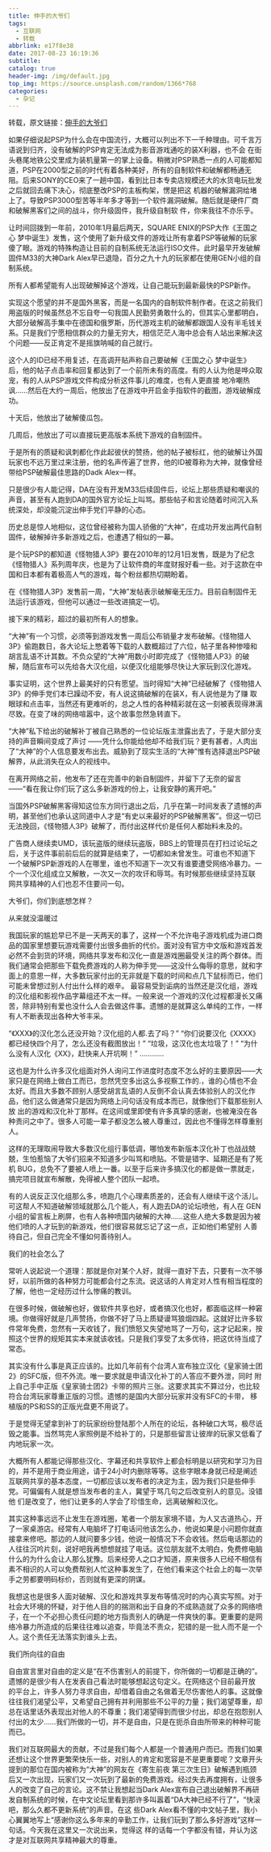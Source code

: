 ```yaml
---
title: 伸手的大爷们
tags:
  - 互联网
  - 转载
abbrlink: e17f8e38
date: 2017-08-23 16:19:36
subtitle:
catalog: true
header-img: /img/default.jpg
top_img: https://source.unsplash.com/random/1366*768
categories: 
  - 杂记
---
```

转载，原文链接：[伸手的大爷们](http://news.duowan.com/YD/ctm32/index.html)

如果仔细说起PSP为什么会在中国流行，大概可以列出不下一千种理由。可千言万语说到归齐，没有破解的PSP肯定无法成为影音游戏通吃的装X利器，也不会 在街头巷尾地铁公交里成为装机量第一的掌上设备。稍微对PSP熟悉一点的人可能都知道，PSP在2000型之前的时代有着各种美好，所有的自制软件和破解都畅通无阻。后来SONY的CEO来了一趟中国，看到比日本专卖店规模还大的水货电玩批发之后就回去痛下决心，彻底整改PSP的主板构架，愣是把这 机器的破解漏洞给堵上了。导致PSP3000型苦等半年多才等到一个软件漏洞破解。随后就是硬件厂商和破解黑客们之间的战斗，你升级固件，我升级自制软 件，你来我往不亦乐乎。
<!-- more -->
让时间回拨到一年前，2010年1月最后两天，SQUARE ENIX的PSP大作《王国之心 梦中诞生》发售，这个使用了新升级文件的游戏让所有拿着PSP等破解的玩家傻了眼。游戏的特殊构造让目前的自制系统无法运行ISO文件。此时最早开发破解 固件M33的大神Dark Alex早已退隐，百分之九十九的玩家都在使用GEN小组的自制系统。

所有人都希望能有人出现破解掉这个游戏，让自己能玩到最新最快的PSP新作。

实现这个愿望的并不是国外黑客，而是一名国内的自制软件制作者。在这之前我们用盗版的时候虽然总不忘自夸一句我国人民勤劳勇敢什么的，但其实心里都明白， 大部分破解高手集中在德国和俄罗斯，历代游戏主机的破解都跟国人没有半毛钱关系。只是我们宁愿相信群众的力量无穷大，相信茫茫人海中总会有人站出来解决这 个问题——反正肯定不是摇旗呐喊的自己就行。

这个人的ID已经不用复述，在高调开贴声称自己要破解《王国之心 梦中诞生》后，他的帖子点击率和回复都达到了一个前所未有的高度。有的人认为他是哗众取宠，有的人从PSP游戏文件构成分析这件事儿的难度，也有人更直接 地冷嘲热讽……然后在大约一周后，他放出了在游戏中开启金手指软件的截图，游戏破解成功。

十天后，他放出了破解傻瓜包。

几周后，他放出了可以直接玩更高版本系统下游戏的自制固件。

于是所有的质疑和讽刺都化作此起彼伏的赞扬，他的帖子被标红，他的破解让外国玩家也不远万里过来注册，他的名声传遍了世界，他的ID被尊称为大神，就像曾经带给PSP破解最佳思路的Dadk Alex一样。

只是很少有人能记得，DA在没有开发M33后续固件后，论坛上那些质疑和嘲讽的声音，甚至有人跑到DA的国外官方论坛上叫骂。那些帖子和言论随着时间沉入系统深处，却没能沉淀出伸手党们平静的心态。

历史总是惊人地相似，这位曾经被称为国人骄傲的“大神”，在成功开发出两代自制固件，破解掉许多新游戏之后，也遭遇了相似的一幕。

是个玩PSP的都知道《怪物猎人3P》要在2010年的12月1日发售，既是为了纪念《怪物猎人》系列周年庆，也是为了让软件商的年度财报好看一些。对于这款在中国和日本都有着极高人气的游戏，每个粉丝都热切期盼着。

在《怪物猎人3P》发售前一周，“大神”发帖表示破解毫无压力。目前自制固件无法运行该游戏，但他可以通过一些改进搞定一切。

接下来的精彩，超过的最初所有人的想象。

“大神”有一个习惯，必须等到游戏发售一周后公布销量才发布破解。《怪物猎人3P》偷跑数日，各大论坛上憋着等下载的人数概超过了六位，帖子里各种惨嚎和 胡言乱语不计其数。不负众望的“大神”用数小时即完成了《怪物猎人P3》的破解，随后宣布可以先给各大汉化组，以便汉化组能够尽快让大家玩到汉化游戏。

事实证明，这个世界上最美好的只有愿望。当时得知“大神”已经破解了《怪物猎人3P》的伸手党们本已躁动不安，有人说这搞破解的在装X，有人说他是为了赚 取眼球和点击率，当然还有更难听的，总之人性的各种精彩就在这一刻被表现得淋漓尽致。在变了味的网络喧嚣中，这个故事忽然急转直下。

“大神”私下给出的破解补丁被自己熟悉的一位论坛版主泄露出去了，于是大部分支持的声音瞬间变成了声讨 ——凭什么你能给他却不给我们玩？更有甚者，人肉出了“大神”的个人信息要发布出去。威胁到了现实生活的“大神”惟有选择退出PSP破解界，从此消失在众人的视线中。

在离开网络之前，他发布了还在完善中的新自制固件，并留下了无奈的留言——“看在我让你们玩了这么多新游戏的份上，让我安静的离开吧。”

当国外PSP破解黑客得知这位东方同行退出之后，几乎在第一时间发表了遗憾的声明，甚至他们也承认这同道中人才是“有史以来最好的PSP破解黑客”。但这一切已无法挽回，《怪物猎人3P》破解了，而付出这样代价是任何人都始料未及的。

广告商人继续卖UMD，该玩盗版的继续玩盗版，BBS上的管理员在打扫过论坛之后，关于这件事前前后后的就算是结束了，一切都如未曾发生。可谁也不知道下 一个破解PSP新游戏的人在哪里，谁也不知道下一次又有谁要遭受网络冷暴力。一个一个汉化组成立又解散，一次又一次的攻讦和辱骂。有时候那些继续坚持互联 网共享精神的人们也忍不住要问一句。

大爷们，你们到底想怎样？

从来就没温暖过

我国玩家的尴尬早已不是一天两天的事了，这样一个不允许电子游戏机成为进口商品的国家里想要玩游戏需要付出很多曲折的代价。面对没有官方中文版和游戏首发 必然不会到货的环境，网络共享发布和汉化一直是游戏圈最受关注的两个群体。而我们通常会把那些下载免费游戏的人称为伸手党——这没什么侮辱的意思，就和字 面上的意思一样，大多数玩家付出的无非就是下载的时间和点几下鼠标而已，他们可能未曾想过别人付出什么样的艰辛。
最容易受到诟病的当然还是汉化组，游戏的汉化组和影视作品字幕组还不太一样。一般来说一个游戏的汉化过程都漫长又痛苦，除非特别有爱也没什么人会去做这件事。遗憾的是就算这么单纯的工作，一样有人不断表现出各种大爷丰采。

“《XXX》的汉化怎么还没开始？汉化组的人都.去了吗？”
“你们说要汉化《XXXX》都已经快四个月了，怎么还没有截图放出！”
“垃圾，这汉化也太垃圾了！”
“为什么没有人汉化《XX》，赶快来人开坑啊！”
…………

这也是为什么许多汉化组面对外人询问工作进度时态度不怎么好的主要原因——大家只是在网络上做白工而已，忽然凭空多出这么多视察工作的.，谁的心情也不会 太好。而且大多数不顾别人感受胡言乱语的人反倒不会认真去体验别人的汉化作品，他们这么做通常只是因为网络上问句话没有成本而已，就像他们下载那些别人放 出的游戏和汉化补丁那样。在这间或里即使有许多真挚的感谢，也被淹没在各种责问之中了。很多人可能一辈子都没怎么被人尊重过，因此也不懂得怎样尊重别人。

这样的无理取闹导致大多数汉化组行事低调，哪怕发布新版本汉化补丁也战战兢兢，生怕惹恼了大爷们招来不知道多少叫骂和喷贴。不管是错字、延期还是有了死机 BUG，总免不了要被人喷上一番。以至于后来许多搞汉化的都是做一票就走，搞完项目就宣布解散，免得被人整个团队一起喷。

有的人说反正汉化组那么多，喷跑几个心理素质差的，还会有人继续干这个活儿。可这帮人不知道破解领域就那么几个能人，有人跑去DA的论坛喷他，有人在 GEN小组的留言板上刷屏，也有人各种喷国内破解的大神……这些人绝大多数是因为被他们喷的人才玩到的新游戏，他们很容易就忘记了这一点，正如他们希望别 人善待自己，但自己完全不懂如何善待别人。

我们的社会怎么了

常听人说起说一个道理：那就是你对某个人好，就得一直好下去，只要有一次不够好，以前所做的各种努力可能都会付之东流。说这话的人肯定对人性有相当程度的了解，他也一定经历过什么惨痛的教训。

在很多时候，做破解也好，做软件共享也好，或者搞汉化也好，都面临这样一种窘境。你做得好就是几声赞扬，你做不好了马上质疑谩骂狼烟四起。这就好比许多软 件常年免费，忽然有一天收钱了，我们愤怒又失望地骂了一万句，这才记起来，按照这个世界的规矩其实本来就该收钱。只是我们享受了太多优待，把这优待当成了 常态。

其实没有什么事是真正应该的。比如几年前有个台湾人宣布独立汉化《皇家骑士团2》的SFC版，但不外流。唯一要求就是申请汉化补丁的人答应不要外泄，同时 附上自己手中正版《皇家骑士团2》卡带的照片三张。这要求其实不算过分，也比较符合台湾玩家尊重正版的习惯。遗憾的是国内大部分玩家并没有SFC的卡带， 移植版的PS和SS的正版光盘更不用说了。

于是觉得无望拿到补丁的玩家纷纷登陆那个人所在的论坛，各种破口大骂，极尽诋毁之能事。当然骂完人家照例是不给补丁的，只是那些留言让彼岸的玩家又低看了内地玩家一次。

大概所有人都能记得那些汉化、字幕还和共享软件上都会标明是以研究和学习为目的，并不是用于商业用途，请于24小时内删除等等。这些字眼本身就已经是阐述 互联网共享的基本态度，一切都应该以发布者的决定为主，因为我们只是些伸手党。可偏偏有人就是想当发布者的主人，冀望于骂几句之后改变别人的意见。没错他 们是改变了，他们让更多的人学会了珍惜生命，远离破解和汉化。

其实这种事远远不止发生在游戏圈，笔者一个朋友家境不错，为人又古道热心，开了一家桌游店。经常有人电脑坏了打电话问他该怎么办，他说如果是小问题你就直 接拿来修吧。那边的人就问要多少钱，他说一般情况下不会收钱。然后电话那边的人往往沉吟片刻，说好吧我再想想就挂了电话。这位朋友就不太明白，免费修电脑 什么的为什么会让人那么犹豫。后来经旁人之口才知道，原来很多人已经不相信有素不相识的人可以免费帮别人忙这种事发生了，在他们看来这个社会上的每一次举 手之劳都要明码标价，否则就有更深的阴谋。

我想这也是很多人面对破解、汉化和游戏共享发布等情况时的内心真实写照。对于社会大环境的怀疑，对于他人目的的揣测和出于自身的不成熟造就了众多的网络喷 子，在一个不必担心责任问题的地方指责别人的确是一件爽快的事。更重要的是网络冷暴力所造成的后果往往难以追查，毕竟法不责众，犯错的是一批人而不是一个 人。这个责任无法落实到谁头上去。

我们所向往的自由

自由宣言里对自由的定义是“在不伤害别人的前提下，你所做的一切都是正确的”。遗憾的是很少有人在发表自己看法时能够想起这句定义。在网络这个目前最开放 的平台上，许多人努力寻求自由，却借着自由之名做着无尽伤害他人的事。这就像往往我们渴望公平，又希望自己拥有并利用那些不公平的力量；我们渴望尊重，却 总在话里话外表现出对他人的不尊重；我们渴望得到而很少付出，却总在抱怨别人付出的太少……我们所做的一切，并不是自由，只是在扼杀自由所带来的种种可能 而已。

我们对互联网最大的贡献，不过是我们每个人都是一个普通用户而已。而我们如果还想让这个世界更繁荣快乐一些，对别人的肯定和宽容是不是更重要呢？文章开头 提到的那位在国内被称为“大神”的网友在《寄生前夜 第三次生日》破解遇到瓶颈后又一次出现，玩家们又一次玩到了最新的免费游戏。经过失去再度拥有，让很多人的改变了自己的言论。这不禁让我想起当Dark Alex宣布自己退出破解界不再研发自制系统的时候，在中文论坛里看到那许多叫嚣着“DA大神已经不行了”，“快滚吧，那么久都不更新系统”的声音。在这 些Dark Alex看不懂的中文帖子里，我小心翼翼地写上“感谢你这么多年来的辛勤工作，让我们玩到了那么多好游戏”这样一句话。今天我在这里又一次说出来，觉得这 样的话每一个字都没有错，并认为这才是对互联网共享精神最大的尊重。